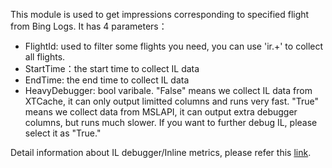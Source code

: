 This module is used to get impressions corresponding to specified flight from Bing Logs. It has 4 parameters：

- FlightId: used to filter some flights you need, you can use 'ir.+' to collect all flights. 
- StartTime：the start time to collect IL data
- EndTime: the end time to collect IL data
- HeavyDebugger: bool varibale. "False" means we collect IL data from XTCache, it can only output limitted columns and runs very fast. "True" means we collect data from MSLAPI, it can output extra debugger columns, but runs much slower. If you want to further debug IL, please select it as "True."

Detail information about IL debugger/Inline metrics, please refer this [link](https://microsoftapc-my.sharepoint.com/:o:/r/personal/binxjia_microsoft_com/_layouts/15/Doc.aspx?sourcedoc=%7B64aac550-a171-48d6-a496-97c7d2bd2365%7D&action=edit&wd=target(Relevance%2FKnowledge.one%7C2DC9FBCA-5ED9-4202-9B0B-71B07CE4FC3C%2FInterleaving%20Debugger%5C%2FInline%20Metrics%7C97D3FA0B-6D93-40A7-9A10-D0CC24BEC518%2F)&share=IgFQxapkcaHWSKSWl8fSvSNlATGkst_axaYZYoVNyBXqsSQ).
